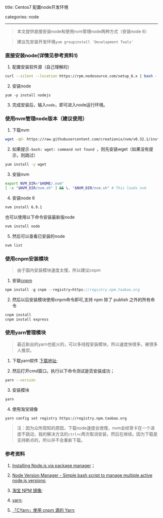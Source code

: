 title: Centos7 配置node开发环境

categories: node

---
> 本文提供直接安装node和使用nvm管理node两种方式（安装node 6）

> 建议先安装开发环境`yum groupinstall 'Development Tools'`

### 直接安装node(详情见参考资料1)
1. 配置安装软件源（自己理解的）
```bash
curl --silent --location https://rpm.nodesource.com/setup_6.x | bash -
```
2. 安装node
```
yum -y install nodejs
```

3. 完成安装后，输入`node`，即可进入node运行环境。

### 使用nvm管理node版本（建议使用）

1. 下载nvm
```bash
wget -qO- https://raw.githubusercontent.com/creationix/nvm/v0.32.1/install.sh | bash
```
2. 如果提示`-bash: wget: command not found
`，则先安装wget（如果没有提示，则跳过）
```bash
yum install -y wget
```
3. 安装nvm
```bash
export NVM_DIR="$HOME/.nvm"
[ -s "$NVM_DIR/nvm.sh" ] && \. "$NVM_DIR/nvm.sh" # This loads nvm
```

4. 安装node 6
```bash
nvm install 6.9.1
```

 也可以使用以下命令安装最新版node
```bash
nvm install node
```

5. 然后可以查看已安装的node
```bash
nvm list
```

### 使用cnpm安装模块

>由于国内安装模块速度太慢，所以建议cnpm

1. 安装[cnpm](https://npm.taobao.org/)
```js
npm install -g cnpm --registry=https://registry.npm.taobao.org
```

2. 然后以后安装模块使用cnpm命令即可,支持 npm 除了 publish 之外的所有命令
```js
cnpm install
cnpm install express
```


### 使用yarn管理模块

>最近新出的yarn也挺火的，可以多线程安装模块，所以速度快很多，被很多人推崇。

1. 下载yarn软件 [下载地址](https://yarnpkg.com/en/docs/install);

2. 然后打开cmd窗口。执行以下命令测试是否安装成功；
```bash
yarn --version
```

3. 安装模块
```bash
yarn
```

4. 使用淘宝镜像
```bash
yarn config set registry https://registry.npm.taobao.org
```



> 注：因为众所周知的原因，下载node速度会很慢，nvm会经常卡在一个进度不跳动，我的解决方法的`ctrl+c`两次取消安装，然后在继续。因为下载是支持断点的，所以并不会重新下载。


### 参考资料

1. [Installing Node.js via package manager](https://nodejs.org/en/download/package-manager/#installing-node-js-via-package-manager)；

2. [Node Version Manager - Simple bash script to manage multiple active node.js versions](https://github.com/creationix/nvm);

3. [淘宝 NPM 镜像](https://npm.taobao.org/);

4. [yarn](https://yarnpkg.com/);

5. [「CYarn」使用 cnpm 源的 Yarn](https://cnodejs.org/topic/57ff0541487e1e4578afb48d);
